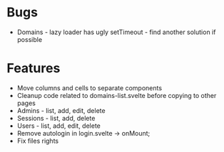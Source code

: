 # Bugs

- Domains - lazy loader has ugly setTimeout - find another solution if possible

# Features

- Move columns and cells to separate components
- Cleanup code related to domains-list.svelte before copying to other pages
- Admins - list, add, edit, delete
- Sessions - list, add, delete
- Users - list, add, edit, delete
- Remove autologin in login.svelte -> onMount;
- Fix files rights

